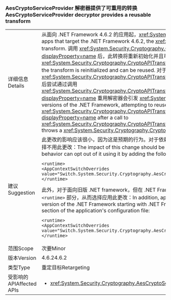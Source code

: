 ### <a name="aescryptoserviceprovider-decryptor-provides-a-reusable-transform"></a><span data-ttu-id="cecdf-101">AesCryptoServiceProvider 解密器提供了可重用的转换</span><span class="sxs-lookup"><span data-stu-id="cecdf-101">AesCryptoServiceProvider decryptor provides a reusable transform</span></span>

|   |   |
|---|---|
|<span data-ttu-id="cecdf-102">详细信息</span><span class="sxs-lookup"><span data-stu-id="cecdf-102">Details</span></span>|<span data-ttu-id="cecdf-103">从面向 .NET Framework 4.6.2 的应用起，<xref:System.Security.Cryptography.AesCryptoServiceProvider> 解密器提供了可重用的转换。</span><span class="sxs-lookup"><span data-stu-id="cecdf-103">Starting with apps that target the .NET Framework 4.6.2, the <xref:System.Security.Cryptography.AesCryptoServiceProvider> decryptor provides a reusable transform.</span></span> <span data-ttu-id="cecdf-104">调用 <xref:System.Security.Cryptography.CryptoAPITransform.TransformFinalBlock(System.Byte[],System.Int32,System.Int32)?displayProperty=name> 后，此转换将重新初始化并且可以重用。</span><span class="sxs-lookup"><span data-stu-id="cecdf-104">After a call to <xref:System.Security.Cryptography.CryptoAPITransform.TransformFinalBlock(System.Byte[],System.Int32,System.Int32)?displayProperty=name>, the transform is reinitialized and can be reused.</span></span> <span data-ttu-id="cecdf-105">对于面向旧版 .NET Framework 的应用，在调用 <xref:System.Security.Cryptography.CryptoAPITransform.TransformFinalBlock(System.Byte[],System.Int32,System.Int32)?displayProperty=name> 后尝试通过调用 <xref:System.Security.Cryptography.CryptoAPITransform.TransformBlock(System.Byte[],System.Int32,System.Int32,System.Byte[],System.Int32)?displayProperty=name> 重用解密器会引发 <xref:System.Security.Cryptography.CryptographicException> 或导致数据损坏。</span><span class="sxs-lookup"><span data-stu-id="cecdf-105">For apps that target earlier versions of the .NET Framework, attempting to reuse the decryptor by calling <xref:System.Security.Cryptography.CryptoAPITransform.TransformBlock(System.Byte[],System.Int32,System.Int32,System.Byte[],System.Int32)?displayProperty=name> after a call to <xref:System.Security.Cryptography.CryptoAPITransform.TransformFinalBlock(System.Byte[],System.Int32,System.Int32)?displayProperty=name> throws a <xref:System.Security.Cryptography.CryptographicException> or produces corrupted data.</span></span>|
|<span data-ttu-id="cecdf-106">建议</span><span class="sxs-lookup"><span data-stu-id="cecdf-106">Suggestion</span></span>|<span data-ttu-id="cecdf-107">此更改的影响应该很小，因为这是预期的行为。对于依赖旧行为的应用程序，可通过将以下配置设置添加到应用程序配置文件的 <code>&lt;runtime&gt;</code> 部分中，从而选择不用此更改：</span><span class="sxs-lookup"><span data-stu-id="cecdf-107">The impact of this change should be minimal, since this is the expected behavior.Applications that depend on the previous behavior can opt out of it using it by adding the following configuration setting to the <code>&lt;runtime&gt;</code> section of the application's configuration file:</span></span><pre><code class="language-xml">&lt;runtime&gt;&#13;&#10;&lt;AppContextSwitchOverrides value=&quot;Switch.System.Security.Cryptography.AesCryptoServiceProvider.DontCorrectlyResetDecryptor=true&quot;/&gt;&#13;&#10;&lt;/runtime&gt;&#13;&#10;</code></pre><span data-ttu-id="cecdf-108">此外，对于面向旧版 .NET framework，但在 .NET Framework 4.6.2 及更高版本下运行的应用程序，可通过将以下配置设置添加到应用程序配置文件的 <code>&lt;runtime&gt;</code> 部分，从而选择应用此更改：</span><span class="sxs-lookup"><span data-stu-id="cecdf-108">In addition, applications that target a previous version of the .NET Framework but are running under a version of the .NET Framework starting with .NET Framework 4.6.2 can opt in to it by adding the following configuration setting to the <code>&lt;runtime&gt;</code> section of the application's configuration file:</span></span><pre><code class="language-xml">&lt;runtime&gt;&#13;&#10;&lt;AppContextSwitchOverrides value=&quot;Switch.System.Security.Cryptography.AesCryptoServiceProvider.DontCorrectlyResetDecryptor=false&quot;/&gt;&#13;&#10;&lt;/runtime&gt;&#13;&#10;</code></pre>|
|<span data-ttu-id="cecdf-109">范围</span><span class="sxs-lookup"><span data-stu-id="cecdf-109">Scope</span></span>|<span data-ttu-id="cecdf-110">次要</span><span class="sxs-lookup"><span data-stu-id="cecdf-110">Minor</span></span>|
|<span data-ttu-id="cecdf-111">版本</span><span class="sxs-lookup"><span data-stu-id="cecdf-111">Version</span></span>|<span data-ttu-id="cecdf-112">4.6.2</span><span class="sxs-lookup"><span data-stu-id="cecdf-112">4.6.2</span></span>|
|<span data-ttu-id="cecdf-113">类型</span><span class="sxs-lookup"><span data-stu-id="cecdf-113">Type</span></span>|<span data-ttu-id="cecdf-114">重定目标</span><span class="sxs-lookup"><span data-stu-id="cecdf-114">Retargeting</span></span>|
|<span data-ttu-id="cecdf-115">受影响的 API</span><span class="sxs-lookup"><span data-stu-id="cecdf-115">Affected APIs</span></span>|<ul><li><xref:System.Security.Cryptography.AesCryptoServiceProvider.CreateDecryptor?displayProperty=nameWithType></li></ul>|

